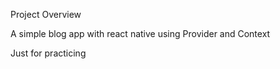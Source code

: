Project Overview

A simple blog app with react native using Provider and Context 

Just for practicing 
